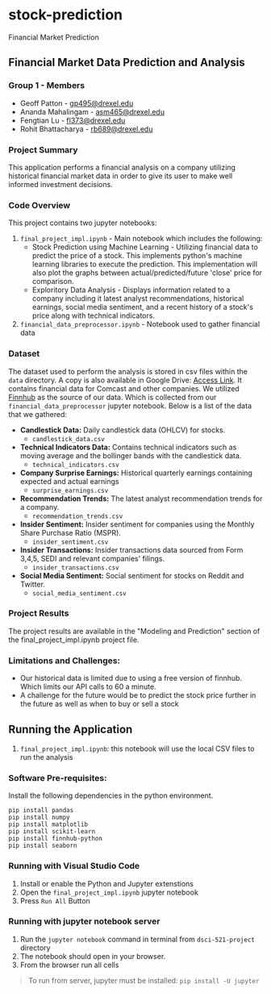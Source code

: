 # stock-prediction
Financial Market Prediction

## Financial Market Data Prediction and Analysis

### Group 1 - Members
- Geoff Patton - gp495@drexel.edu
- Ananda Mahalingam - asm465@drexel.edu
- Fengtian Lu - fl373@drexel.edu
- Rohit Bhattacharya - rb689@drexel.edu

### Project Summary
This application performs a financial analysis on a company utilizing historical financial market data in order to give its user to make well informed investment decisions.

### Code Overview
This project contains two jupyter notebooks:
1. `final_project_impl.ipynb` - Main notebook which includes the following:
    - Stock Prediction using Machine Learning - Utilizing financial data to predict the price of a stock. This implements python's machine learning libraries to execute the prediction. This implementation will also plot the graphs between actual/predicted/future 'close' price for comparison.
    - Exploritory Data Analysis - Displays information related to a company including it latest analyst recommendations, historical earnings, social media sentiment, and a recent history of a stock's price along with technical indicators.
2. `financial_data_preprocessor.ipynb` - Notebook used to gather financial data

### Dataset
The dataset used to perform the analysis is stored in csv files within the `data` directory. A copy is also available in Google Drive: [Access Link](https://drive.google.com/drive/folders/1hgWRHwlC9thoPKd7-dRqEHTPGYv3LtUk?usp=sharing). It contains financial data for Comcast and other companies. We utilized [Finnhub](https://finnhub.io/docs/api) as the source of our data. Which is collected from our `financial_data_preprocessor` jupyter notebook.
Below is a list of the data that we gathered:
  - __Candlestick Data:__ Daily candlestick data (OHLCV) for stocks.
    - `candlestick_data.csv`
  - __Technical Indicators Data:__ Contains technical indicators such as moving average and the bollinger bands with the candlestick data.
    - `technical_indicators.csv`
 - __Company Surprise Earnings:__ Historical quarterly earnings containing expected and actual earnings
   - `surprise_earnings.csv`
 - __Recommendation Trends:__ The latest analyst recommendation trends for a company.
   - `recommendation_trends.csv`
 - __Insider Sentiment:__ Insider sentiment for companies using the Monthly Share Purchase Ratio (MSPR).
   - `insider_sentiment.csv`
 - __Insider Transactions:__ Insider transactions data sourced from Form 3,4,5, SEDI and relevant companies' filings.
   - `insider_transactions.csv`
 - __Social Media Sentiment:__ Social sentiment for stocks on Reddit and Twitter.
   - `social_media_sentiment.csv`

### Project Results
The project results are available in the "Modeling and Prediction" section of the final_project_impl.ipynb project file.

### Limitations and Challenges:
 - Our historical data is limited due to using a free version of finnhub. Which limits our API calls to 60 a minute.
 - A challenge for the future would be to predict the stock price further in the future as well as when to buy or sell a stock

## Running the Application
1. `final_project_impl.ipynb`: this notebook will use the local CSV files to run the analysis


### Software Pre-requisites:
Install the following dependencies in the python environment.
```
pip install pandas
pip install numpy
pip install matplotlib
pip install scikit-learn
pip install finnhub-python
pip install seaborn
```

### Running with Visual Studio Code
1. Install or enable the Python and Jupyter extenstions
2. Open the `final_project_impl.ipynb` jupyter notebook
3. Press `Run All` Button

### Running with jupyter notebook server
1. Run the `jupyter notebook` command in terminal from `dsci-521-project` directory
2. The notebook should open in your browser.
3. From the browser run all cells

> To run from server, jupyter must be installed: `pip install -U jupyter`


